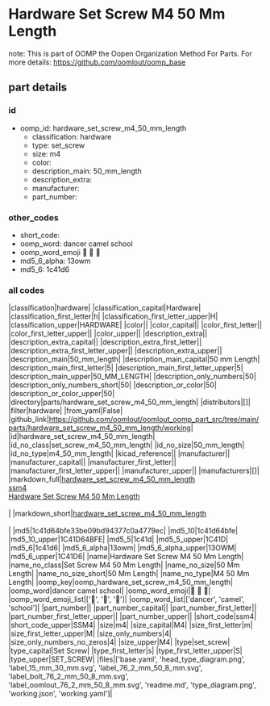 # Hardware Set Screw M4 50 Mm Length  

note: This is part of OOMP the Oopen Organization Method For Parts. For more details: https://github.com/oomlout/oomp_base

##  part details





### id
* oomp_id: hardware_set_screw_m4_50_mm_length
  * classification: hardware
  * type: set_screw
  * size: m4
  * color: 
  * description_main: 50_mm_length
  * description_extra: 
  * manufacturer: 
  * part_number: 

### other_codes
* short_code: 
* oomp_word: dancer camel school
* oomp_word_emoji :dancer: :camel: :school:
* md5_6_alpha: 13owm
* md5_6: 1c41d6

### all codes 
|classification|hardware|
|classification_capital|Hardware|
|classification_first_letter|h|
|classification_first_letter_upper|H|
|classification_upper|HARDWARE|
|color||
|color_capital||
|color_first_letter||
|color_first_letter_upper||
|color_upper||
|description_extra||
|description_extra_capital||
|description_extra_first_letter||
|description_extra_first_letter_upper||
|description_extra_upper||
|description_main|50_mm_length|
|description_main_capital|50 mm Length|
|description_main_first_letter|5|
|description_main_first_letter_upper|5|
|description_main_upper|50_MM_LENGTH|
|description_only_numbers|50|
|description_only_numbers_short|50|
|description_or_color|50|
|description_or_color_upper|50|
|directory|parts/hardware_set_screw_m4_50_mm_length|
|distributors|[]|
|filter|hardware|
|from_yaml|False|
|github_link|https://github.com/oomlout/oomlout_oomp_part_src/tree/main/parts/hardware_set_screw_m4_50_mm_length/working|
|id|hardware_set_screw_m4_50_mm_length|
|id_no_class|set_screw_m4_50_mm_length|
|id_no_size|50_mm_length|
|id_no_type|m4_50_mm_length|
|kicad_reference||
|manufacturer||
|manufacturer_capital||
|manufacturer_first_letter||
|manufacturer_first_letter_upper||
|manufacturer_upper||
|manufacturers|[]|
|markdown_full|[hardware_set_screw_m4_50_mm_length](https://github.com/oomlout/oomlout_oomp_part_src/tree/main/parts/hardware_set_screw_m4_50_mm_length/working)<br>[ssm4](https://github.com/oomlout/oomlout_oomp_part_src/tree/main/parts/hardware_set_screw_m4_50_mm_length/working)<br>[Hardware Set Screw M4 50 Mm Length](https://github.com/oomlout/oomlout_oomp_part_src/tree/main/parts/hardware_set_screw_m4_50_mm_length/working)<br><br>|
|markdown_short|[hardware_set_screw_m4_50_mm_length](https://github.com/oomlout/oomlout_oomp_part_src/tree/main/parts/hardware_set_screw_m4_50_mm_length/working)<br><br>|
|md5|1c41d64bfe33be09bd94377c0a4779ec|
|md5_10|1c41d64bfe|
|md5_10_upper|1C41D64BFE|
|md5_5|1c41d|
|md5_5_upper|1C41D|
|md5_6|1c41d6|
|md5_6_alpha|13owm|
|md5_6_alpha_upper|13OWM|
|md5_6_upper|1C41D6|
|name|Hardware Set Screw M4 50 Mm Length|
|name_no_class|Set Screw M4 50 Mm Length|
|name_no_size|50 Mm Length|
|name_no_size_short|50 Mm Length|
|name_no_type|M4 50 Mm Length|
|oomp_key|oomp_hardware_set_screw_m4_50_mm_length|
|oomp_word|dancer camel school|
|oomp_word_emoji|:dancer: :camel: :school:|
|oomp_word_emoji_list|[':dancer:', ':camel:', ':school:']|
|oomp_word_list|['dancer', 'camel', 'school']|
|part_number||
|part_number_capital||
|part_number_first_letter||
|part_number_first_letter_upper||
|part_number_upper||
|short_code|ssm4|
|short_code_upper|SSM4|
|size|m4|
|size_capital|M4|
|size_first_letter|m|
|size_first_letter_upper|M|
|size_only_numbers|4|
|size_only_numbers_no_zeros|4|
|size_upper|M4|
|type|set_screw|
|type_capital|Set Screw|
|type_first_letter|s|
|type_first_letter_upper|S|
|type_upper|SET_SCREW|
|files|['base.yaml', 'head_type_diagram.png', 'label_15_mm_30_mm.svg', 'label_76_2_mm_50_8_mm.svg', 'label_bolt_76_2_mm_50_8_mm.svg', 'label_oomlout_76_2_mm_50_8_mm.svg', 'readme.md', 'type_diagram.png', 'working.json', 'working.yaml']|
